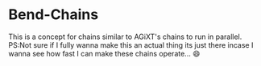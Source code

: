 # Bend-Chains
This is a concept for chains similar to AGiXT's chains to run in parallel.
PS:Not sure if I fully wanna make this an actual thing its just there incase I wanna see how fast I can make these chains operate... 😄
